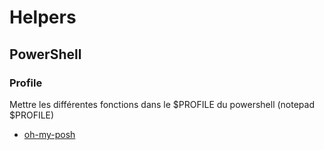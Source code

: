 # Helpers

## PowerShell

### Profile
Mettre les différentes fonctions dans le $PROFILE du powershell (notepad $PROFILE)

- [oh-my-posh](./powershell/profile/oh-my-posh)
